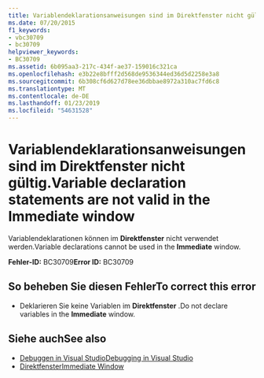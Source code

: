 ```yaml
---
title: Variablendeklarationsanweisungen sind im Direktfenster nicht gültig.
ms.date: 07/20/2015
f1_keywords:
- vbc30709
- bc30709
helpviewer_keywords:
- BC30709
ms.assetid: 6b095aa3-217c-434f-ae37-159016c321ca
ms.openlocfilehash: e3b22e8bfff2d568de9536344ed36d5d2258e3a8
ms.sourcegitcommit: 6b308cf6d627d78ee36dbbae8972a310ac7fd6c8
ms.translationtype: MT
ms.contentlocale: de-DE
ms.lasthandoff: 01/23/2019
ms.locfileid: "54631528"
---
```

# <a name="variable-declaration-statements-are-not-valid-in-the-immediate-window"></a><span data-ttu-id="673c3-102">Variablendeklarationsanweisungen sind im Direktfenster nicht gültig.</span><span class="sxs-lookup"><span data-stu-id="673c3-102">Variable declaration statements are not valid in the Immediate window</span></span>
<span data-ttu-id="673c3-103">Variablendeklarationen können im **Direktfenster** nicht verwendet werden.</span><span class="sxs-lookup"><span data-stu-id="673c3-103">Variable declarations cannot be used in the **Immediate** window.</span></span>  
  
 <span data-ttu-id="673c3-104">**Fehler-ID:** BC30709</span><span class="sxs-lookup"><span data-stu-id="673c3-104">**Error ID:** BC30709</span></span>  
  
## <a name="to-correct-this-error"></a><span data-ttu-id="673c3-105">So beheben Sie diesen Fehler</span><span class="sxs-lookup"><span data-stu-id="673c3-105">To correct this error</span></span>  
  
-   <span data-ttu-id="673c3-106">Deklarieren Sie keine Variablen im **Direktfenster** .</span><span class="sxs-lookup"><span data-stu-id="673c3-106">Do not declare variables in the **Immediate** window.</span></span>  
  
## <a name="see-also"></a><span data-ttu-id="673c3-107">Siehe auch</span><span class="sxs-lookup"><span data-stu-id="673c3-107">See also</span></span>
- [<span data-ttu-id="673c3-108">Debuggen in Visual Studio</span><span class="sxs-lookup"><span data-stu-id="673c3-108">Debugging in Visual Studio</span></span>](/visualstudio/debugger/debugging-in-visual-studio)
- [<span data-ttu-id="673c3-109">Direktfenster</span><span class="sxs-lookup"><span data-stu-id="673c3-109">Immediate Window</span></span>](/visualstudio/ide/reference/immediate-window)
